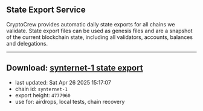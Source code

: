 ## State Export Service
CryptoCrew provides automatic daily state exports for all chains we validate. State export files can be used as genesis files and are a snapshot of the current blockchain state, including all validators, accounts, balances and delegations.

---
**Download: [synternet-1 state export](https://dl-eu2.ccvalidators.com/SERVICE/synternet/synternet-1_export_4777960.json)**
---

- last updated: Sat Apr 26 2025 15:17:07
- chain id: `synternet-1`
- export height: `4777960`
- use for: airdrops, local tests, chain recovery
